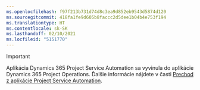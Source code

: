 ```yaml
---
ms.openlocfilehash: f97f213b731d74d8c3ea9d852eb9543d5874d120
ms.sourcegitcommit: 418fa1fe9d605b8faccc2d5dee1b04b4e753f194
ms.translationtype: HT
ms.contentlocale: sk-SK
ms.lasthandoff: 02/10/2021
ms.locfileid: "5151770"
---
```

> [!IMPORTANT]
> Aplikácia Dynamics 365 Project Service Automation sa vyvinula do aplikácie Dynamics 365 Project Operations. Ďalšie informácie nájdete v časti [Prechod z aplikácie Project Service Automation](https://dynamics.microsoft.com/en-us/project-service-automation/overview/).
